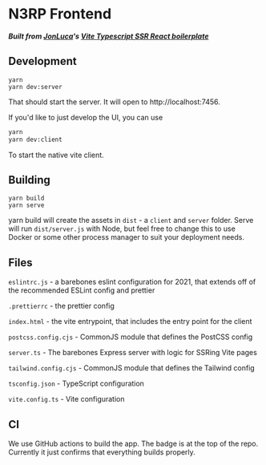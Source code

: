 # N3RP Frontend

***Built from [JonLuca](https://jonlu.ca/)'s [Vite Typescript SSR React boilerplate](https://github.com/jonluca/vite-typescript-ssr-react)***


## Development

```
yarn
yarn dev:server
```

That should start the server. It will open to http://localhost:7456.

If you'd like to just develop the UI, you can use

```bash
yarn
yarn dev:client
```

To start the native vite client.

## Building

```
yarn build
yarn serve
```

yarn build will create the assets in `dist` - a `client` and `server` folder. Serve will run `dist/server.js` with Node, but feel free to change this to use Docker or some other process manager to suit your deployment needs.

## Files

`eslintrc.js` - a barebones eslint configuration for 2021, that extends off of the recommended ESLint config and prettier

`.prettierrc` - the prettier config

`index.html` - the vite entrypoint, that includes the entry point for the client

`postcss.config.cjs` - CommonJS module that defines the PostCSS config

`server.ts` - The barebones Express server with logic for SSRing Vite pages

`tailwind.config.cjs` - CommonJS module that defines the Tailwind config

`tsconfig.json` - TypeScript configuration

`vite.config.ts` - Vite configuration

## CI

We use GitHub actions to build the app. The badge is at the top of the repo. Currently it just confirms that everything builds properly.